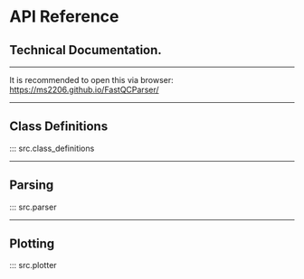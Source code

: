 # API Reference
## Technical Documentation.

***
It is recommended to open this via browser: <https://ms2206.github.io/FastQCParser/>
***

## Class Definitions
::: src.class_definitions

***

## Parsing
::: src.parser

***

## Plotting
::: src.plotter



